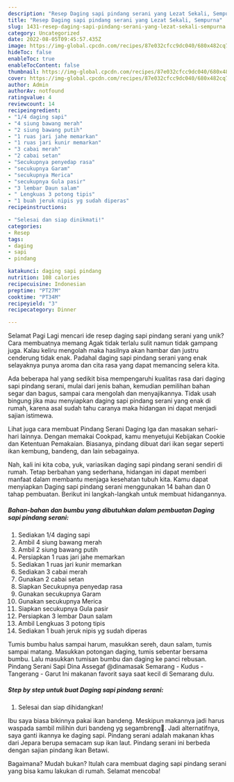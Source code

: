 ```yaml
---
description: "Resep Daging sapi pindang serani yang Lezat Sekali, Sempurna"
title: "Resep Daging sapi pindang serani yang Lezat Sekali, Sempurna"
slug: 1431-resep-daging-sapi-pindang-serani-yang-lezat-sekali-sempurna
category: Uncategorized
date: 2022-08-05T09:45:57.435Z
image: https://img-global.cpcdn.com/recipes/87e032cfcc9dc040/680x482cq70/daging-sapi-pindang-serani-foto-resep-utama.jpg
hideToc: false
enableToc: true
enableTocContent: false
thumbnail: https://img-global.cpcdn.com/recipes/87e032cfcc9dc040/680x482cq70/daging-sapi-pindang-serani-foto-resep-utama.jpg
cover: https://img-global.cpcdn.com/recipes/87e032cfcc9dc040/680x482cq70/daging-sapi-pindang-serani-foto-resep-utama.jpg
author: Admin
authorAv: notfound
ratingvalue: 4
reviewcount: 14
recipeingredient:
- "1/4 daging sapi"
- "4 siung bawang merah"
- "2 siung bawang putih"
- "1 ruas jari jahe memarkan"
- "1 ruas jari kunir memarkan"
- "3 cabai merah"
- "2 cabai setan"
- "Secukupnya penyedap rasa"
- "secukupnya Garam"
- "secukupnya Merica"
- "secukupnya Gula pasir"
- "3 lembar Daun salam"
- " Lengkuas 3 potong tipis"
- "1 buah jeruk nipis yg sudah diperas"
recipeinstructions:

- "Selesai dan siap dinikmati!"
categories:
- Resep
tags:
- daging
- sapi
- pindang

katakunci: daging sapi pindang 
nutrition: 108 calories
recipecuisine: Indonesian
preptime: "PT27M"
cooktime: "PT34M"
recipeyield: "3"
recipecategory: Dinner

---
```



Selamat Pagi Lagi mencari ide resep daging sapi pindang serani yang unik? Cara membuatnya memang Agak tidak terlalu sulit namun tidak gampang juga. Kalau keliru mengolah maka hasilnya akan hambar dan justru cenderung tidak enak. Padahal daging sapi pindang serani yang enak selayaknya punya aroma dan cita rasa yang dapat memancing selera kita.


Ada beberapa hal yang sedikit bisa mempengaruhi kualitas rasa dari daging sapi pindang serani, mulai dari jenis bahan, kemudian pemilihan bahan segar dan bagus, sampai cara mengolah dan menyajikannya. Tidak usah bingung jika mau menyiapkan daging sapi pindang serani yang enak di rumah, karena asal sudah tahu caranya maka hidangan ini dapat menjadi sajian istimewa.

Lihat juga cara membuat Pindang Serani Daging Iga dan masakan sehari-hari lainnya. Dengan memakai Cookpad, kamu menyetujui Kebijakan Cookie dan Ketentuan Pemakaian. Biasanya, pindang dibuat dari ikan segar seperti ikan kembung, bandeng, dan lain sebagainya.


Nah, kali ini kita coba, yuk, variasikan daging sapi pindang serani sendiri di rumah. Tetap berbahan yang sederhana, hidangan ini dapat memberi manfaat dalam membantu menjaga kesehatan tubuh kita. Kamu dapat menyiapkan Daging sapi pindang serani menggunakan 14 bahan dan 0 tahap pembuatan. Berikut ini langkah-langkah untuk membuat hidangannya.

<!--inarticleads1-->

##### Bahan-bahan dan bumbu yang dibutuhkan dalam pembuatan Daging sapi pindang serani:

1. Sediakan 1/4 daging sapi
1. Ambil 4 siung bawang merah
1. Ambil 2 siung bawang putih
1. Persiapkan 1 ruas jari jahe memarkan
1. Sediakan 1 ruas jari kunir memarkan
1. Sediakan 3 cabai merah
1. Gunakan 2 cabai setan
1. Siapkan Secukupnya penyedap rasa
1. Gunakan secukupnya Garam
1. Gunakan secukupnya Merica
1. Siapkan secukupnya Gula pasir
1. Persiapkan 3 lembar Daun salam
1. Ambil  Lengkuas 3 potong tipis
1. Sediakan 1 buah jeruk nipis yg sudah diperas


Tumis bumbu halus sampai harum, masukkan sereh, daun salam, tumis sampai matang. Masukkan potongan daging, tumis sebentar bersama bumbu. Lalu masukkan tumisan bumbu dan daging ke panci rebusan. Pindang Serani Sapi Dina Assegaf @dinamasak Semarang - Kudus - Tangerang - Garut Ini makanan favorit saya saat kecil di Semarang dulu. 

<!--inarticleads2-->

##### Step by step untuk buat Daging sapi pindang serani:


1. Selesai dan siap dihidangkan!

Ibu saya biasa bikinnya pakai ikan bandeng. Meskipun makannya jadi harus waspada sambil milihin duri bandeng yg segambreng🤣. Jadi alternatifnya, saya ganti ikannya ke daging sapi. Pindang serani adalah makanan khas dari Jepara berupa semacam sup ikan laut. Pindang serani ini berbeda dengan sajian pindang ikan Betawi. 

Bagaimana? Mudah bukan? Itulah cara membuat daging sapi pindang serani yang bisa kamu lakukan di rumah. Selamat mencoba!
